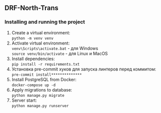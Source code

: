 ## DRF-North-Trans
### Installing and running the project
1. Create a virtual environment:\
```python -m venv venv```
2. Activate virtual environment:\
```venv\Scripts\activate.bat``` - для Windows \
```source venv/bin/activate``` - для Linux и MacOS
3. Install dependencies:\
```pip install -r requirements.txt```
4. Установка pre-commit хуков для запуска линтеров перед коммитом:\
```pre-commit install**************```
5. Install PostgreSQL from Docker:\
   ```docker-compose up -d```
6. Apply migrations to database:\
```python manage.py migrate```
7. Server start:\
```python manage.py runserver```

